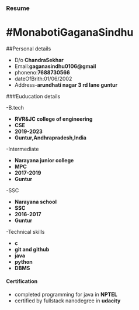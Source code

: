 ### Resume
#MonabotiGaganaSindhu
=====================
##Personal details

- D/o **ChandraSekhar**
- Email:**gaganasindhu0106@gmail**
- phoneno:**7688730566**
- dateOfBrith:01/06/2002
- Address-**arundhati nagar 3 rd lane guntur**

###Euducation details

 -B.tech
 
  - **RVR&JC college of engineering**
  - **CSE**
  - **2019-2023**
  - **Guntur,Andhrapradesh,India**
  
-Intermediate

 - **Narayana junior college**
 - **MPC**
 - **2017-2019**
 - **Guntur**
 
-SSC

 - **Narayana school**
 - **SSC**
 - **2016-2017**
 - **Guntur**
 
-Technical skills

 - **c**
 - **git and github**
 - **java**
 - **python** 
 - **DBMS**
 
#### Certification

 - completed programming for java in **NPTEL**
 - certified by fullstack nanodegree in **udacity**
